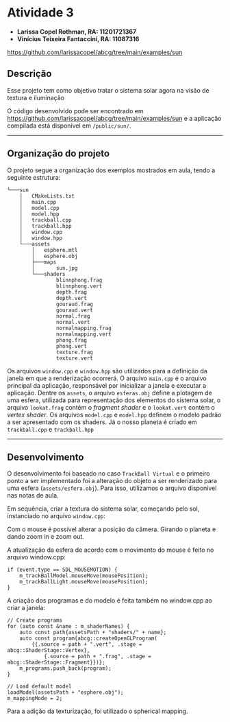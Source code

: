# Atividade 3

- **Larissa Copel Rothman, RA: 11201721367**
- **Vinícius Teixeira Fantaccini, RA: 11087316**

https://github.com/larissacopel/abcg/tree/main/examples/sun

## Descrição

Esse projeto tem como objetivo tratar o sistema solar agora na visão de textura e iluminação

O código desenvolvido pode ser encontrado em https://github.com/larissacopel/abcg/tree/main/examples/sun e a aplicação compilada está disponível em `/public/sun/`.

---

## Organização do projeto

O projeto segue a organização dos exemplos mostrados em aula, tendo a seguinte estrutura:

```
└───sun
    │   CMakeLists.txt
    │   main.cpp
    │   model.cpp
    │   model.hpp
    │   trackball.cpp
    │   trackball.hpp
    │   window.cpp
    │   window.hpp
    └───assets
        │   esphere.mtl
        │   esphere.obj
        ├───maps
        │       sun.jpg
        └───shaders
                blinnphong.frag
                blinnphong.vert
                depth.frag
                depth.vert
                gouraud.frag
                gouraud.vert
                normal.frag
                normal.vert
                normalmapping.frag
                normalmapping.vert
                phong.frag
                phong.vert
                texture.frag
                texture.vert
```

Os arquivos `window.cpp` e `window.hpp` são utilizados para a definição da janela em que a renderização ocorrerá. O arquivo `main.cpp` é o arquivo principal da aplicação, responsável por inicializar a janela e executar a aplicação. Dentre os `assets`, o arquivo `esferas.obj` define a plotagem de uma esfera, utilizada para representação dos elementos do sistema solar, o arquivo `lookat.frag` contém o *fragment shader* e o `lookat.vert` contém o *vertex shader*. Os arquivos `model.cpp` e `model.hpp` definem o modelo padrão a ser apresentado com os shaders. Já o nosso planeta é criado em `trackball.cpp` e `trackball.hpp`

---

## Desenvolvimento

O desenvolvimento foi baseado no caso `TrackBall Virtual` e o primeiro ponto a ser implementado foi a alteração do objeto a ser renderizado para uma esfera (`assets/esfera.obj`). Para isso, utilizamos o arquivo disponível nas notas de aula.

Em sequência, criar a textura do sistema solar, começando pelo sol, instanciado no arquivo `window.cpp`: 

Com o mouse é possível alterar a posição da câmera. Girando o planeta e dando zoom in e zoom out.

A atualização da esfera de acordo com o movimento do mouse é feito no arquivo window.cpp:

```
if (event.type == SDL_MOUSEMOTION) {
    m_trackBallModel.mouseMove(mousePosition);
    m_trackBallLight.mouseMove(mousePosition);
}
```

A criação dos programas e do modelo é feita também no window.cpp ao criar a janela:

```
// Create programs
for (auto const &name : m_shaderNames) {
    auto const path{assetsPath + "shaders/" + name};
    auto const program{abcg::createOpenGLProgram(
        {{.source = path + ".vert", .stage = abcg::ShaderStage::Vertex},
            {.source = path + ".frag", .stage = abcg::ShaderStage::Fragment}})};
    m_programs.push_back(program);
}

// Load default model
loadModel(assetsPath + "esphere.obj");
m_mappingMode = 2;
```

Para a adição da texturização, foi utilizado o spherical mapping.

